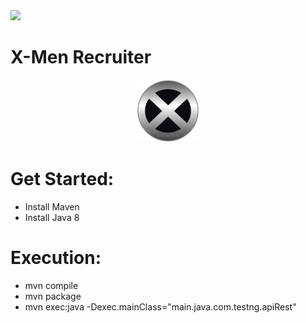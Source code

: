 <img src="https://travis-ci.org/JicLotus/xmenrecruiter.svg?branch=master">

# X-Men Recruiter

<p align="center">
  <img width="100" height="100" src="https://github.com/JicLotus/xmenrecruiter/blob/master/xmenImage.jpg">
</p>

# Get Started:

- Install Maven
- Install Java 8

# Execution:

- mvn compile
- mvn package
- mvn exec:java -Dexec.mainClass="main.java.com.testng.apiRest"



